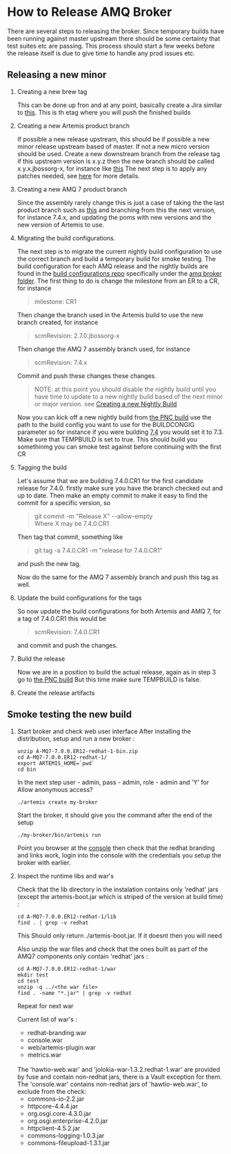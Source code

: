 How to Release AMQ Broker
=========================

There are several steps to releasing the broker. Since temporary builds have been running against master upstream there 
should be some certainty that test suites etc are passing. This process should start a few weeks before the release itself is due
to give time to handle any prod issues etc.

Releasing a new minor
---------------------

1. Creating a new brew tag

    This can be done up fron and at any point, basically create a Jira similar to 
    [this](https://projects.engineering.redhat.com/browse/RCM-59338). This is th etag where you will push the finished builds
    
2. Creating a new Artemis product branch

    If possible a new release upstream, this should be if possible a new minor release upstream based of master. 
    If not a new micro version should be used. Create a new downstream branch from the release tag
    if this upstream version is x.y.z then the new branch should be called x.y.x.jbossorg-x, for instance like [this](https://github.com/rh-messaging/activemq-artemis/tree/2.7.0.jbossorg-x)
    The next step is to apply any patches needed, see [here](patching.md) for more details.
    
3. Creating a new AMQ 7 product branch

    Since the assembly rarely change this is just a case of taking the the last product branch such as [this](https://github.com/rh-messaging/A-MQ7/tree/7.3.x)
    and branching from this the next version, for instance 7.4.x, and updating the poms with new versions and the new version of Artemis to use.
     
4. Migrating the build configurations.

    The next step is to migrate the current nightly build configuration to use the correct branch and build a temporary build for smoke testing.
    The build configuration for each AMQ release and the nightly builds are found in the [build configurations repo](https://gitlab.cee.redhat.com/middleware/build-configurations)
    specifically under the [amq broker folder](https://gitlab.cee.redhat.com/middleware/build-configurations/tree/master/amq/broker).
    The first thing to do is change the milestone from an ER to a CR, for instance
    
    >milestone: CR1  
    
    Then change the branch used in the Artemis build to use the new branch created, for instance 
    
    >scmRevision: 2.7.0.jbossorg-x
    
    Then change the AMQ 7 assembly branch used, for instance
    
    >scmRevision: 7.4.x 
    
    Commit and push these changes these changes.
    
    >NOTE: at this point you should disable the nightly build until you have time to update to a new nightly build
    based of the next minor or major version. see [Creating a new Nightly Build](creating-new-nightly.md) 
    
    Now you can kick off a new nightly build from [the PNC build](http://messaging-ci-01.mw.lab.eng.bos.redhat.com:8080/view/Productisation/job/amq-pnc-build/build?delay=0sec)
    use the path to the build config you want to use for the BUILDCONGIG parameter
    so for instance if you were building [7.4](https://gitlab.cee.redhat.com/middleware/build-configurations/tree/master/amq/broker/7.4)
    you would set it to 7.3. Make sure that TEMPBUILD is set to true. This should build you somethinmg you can smoke test 
    against before continuing with the first CR
    
5.  Tagging the build

    Let's assume that we are building 7.4.0.CR1 for the first candidate release for 7.4.0.
    firstly make sure you have the branch checked out and up to date. Then make an empty commit to make it easy to find the commit for a specific version, so
    
    >git commit -m "Release X" --allow-empty  
    Where X may be 7.4.0.CR1
    
    Then tag that commit, something like
    
    >git tag -a 7.4.0.CR1 -m "release for 7.4.0.CR1"
    
    and push the new tag.<p>
    
    Now do the same for the AMQ 7 assembly branch and push this tag as well.
    
6. Update the build configurations for the tags

    So now update the build configurations for both Artemis and AMQ 7, for a tag of 7.4.0.CR1 this would be
    
    >scmRevision: 7.4.0.CR1
    
    and commit and push the changes.
    
7. Build the release

    Now we are in a position to build the actual release, again as in step 3 go to
    [the PNC build](http://messaging-ci-01.mw.lab.eng.bos.redhat.com:8080/view/Productisation/job/amq-pnc-build/build?delay=0sec)
    But this time make sure TEMPBUILD is false.
    
8. Create the release artifacts


Smoke testing the new build
---------------------------

1. Start broker and check web user interface
   After installing the distribution, setup and run a new broker :
   
    ```console
   unzip A-MQ7-7.0.0.ER12-redhat-1-bin.zip
   cd A-MQ7-7.0.0.ER12-redhat-1/
   export ARTEMIS_HOME=`pwd`
   cd bin
    ```
   
   In the next step user - admin, pass - admin, role - admin and 'Y' for Allow anonymous access?
   
    ```console
   ./artemis create my-broker
    ```

   Start the broker, it should give you the command after the end of the setup

    ```console
   ./my-broker/bin/artemis run
    ```

   Point you browser at the [console](http://localhost:8161) then check that the redhat branding and links work, login into the console with the credentials you setup the broker with earlier.
   
2.  Inspect the runtime libs and war's
    
    Check that the lib directory in the instalation contains only 'redhat' jars (except the artemis-boot.jar which is striped of the version at build time) :
    
    ```console
    cd A-MQ7-7.0.0.ER12-redhat-1/lib
    find . | grep -v redhat
    ```
    This Should only return ./artemis-boot.jar. If it doesnt then you will need 
     
    Also unzip the war files and check that the ones built as part of the AMQ7 components only contain 'redhat' jars :
    
    ```console
    cd A-MQ7-7.0.0.ER12-redhat-1/war
    mkdir test
    cd test
    unzip -q ../<the war file>
    find . -name "*.jar" | grep -v redhat
    ```
    
    Repeat for next war

    Current list of war's :
    
    - redhat-branding.war
    - console.war
    - web/artemis-plugin.war
    - metrics.war
    <br/>
    The 'hawtio-web.war' and 'jolokia-war-1.3.2.redhat-1.war' are provided by fuse and contain non-redhat jars, there is a Vault exception for them. The 'console.war' contains non-redhat jars of 'hawtio-web.war', to exclude from the check:
    
    - commons-io-2.2.jar
    - httpcore-4.4.4.jar
    - org.osgi.core-4.3.0.jar
    - org.osgi.enterprise-4.2.0.jar
    - httpclient-4.5.2.jar
    - commons-logging-1.0.3.jar
    - commons-fileupload-1.3.1.jar
